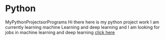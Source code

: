 # Python
MyPythonProjectsorPrograms
Hi there here is my python project work I am currently learning machine Learning and deep learning and I am looking 
for jobs in machine learning and deep learning 
<a href="https://www.google.co.in/" rel="nofollow">click here</a>
